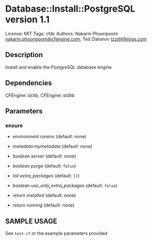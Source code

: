 # Database::Install::PostgreSQL version 1.1

License: MIT
Tags: cfdc
Authors: Nakarin Phooripoom <nakarin.phooripoom@cfengine.com>, Ted Zlatanov <tzz@lifelogs.com>

## Description
Install and enable the PostgreSQL database engine

## Dependencies
CFEngine::dclib, CFEngine::stdlib

## Parameters
### ensure
* _environment_ *runenv* (default: none)

* _metadata_ *mymetadata* (default: none)

* _boolean_ *server* (default: none)

* _boolean_ *purge* (default: `false`)

* _list_ *extra_packages* (default: `[]`)

* _boolean_ *use_only_extra_packages* (default: `false`)

* _return_ *installed* (default: none)

* _return_ *running* (default: none)


## SAMPLE USAGE
See `test.cf` or the example parameters provided

